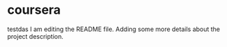 # coursera
testdas
I am editing the README file. Adding some more details about the project description.
